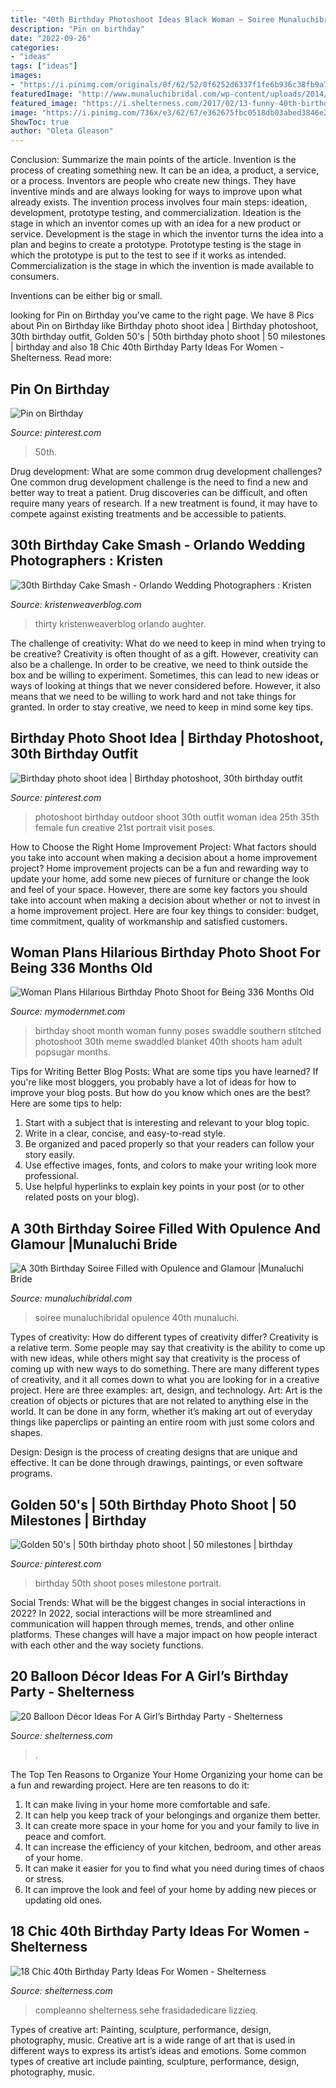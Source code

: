 ```yaml
---
title: "40th Birthday Photoshoot Ideas Black Woman ~ Soiree Munaluchibridal Opulence 40th Munaluchi"
description: "Pin on birthday"
date: "2022-09-26"
categories:
- "ideas"
tags: ["ideas"]
images:
- "https://i.pinimg.com/originals/0f/62/52/0f6252d6337f1fe6b936c38fb9a76d8a.jpg"
featuredImage: "http://www.munaluchibridal.com/wp-content/uploads/2014/12/celebrations_30th_Birthday_Black_Gold_-Decor111.jpg"
featured_image: "https://i.shelterness.com/2017/02/13-funny-40th-birthday-cake-with-a-bottle-on-top.jpg"
image: "https://i.pinimg.com/736x/e3/62/67/e362675fbc0518db03abed3846e25240--birthday-photo-shoots-birthday-photos.jpg"
ShowToc: true
author: "Oleta Gleason"
---
```



Conclusion: Summarize the main points of the article.
Invention is the process of creating something new. It can be an idea, a product, a service, or a process. Inventors are people who create new things. They have inventive minds and are always looking for ways to improve upon what already exists.
The invention process involves four main steps: ideation, development, prototype testing, and commercialization. Ideation is the stage in which an inventor comes up with an idea for a new product or service. Development is the stage in which the inventor turns the idea into a plan and begins to create a prototype. Prototype testing is the stage in which the prototype is put to the test to see if it works as intended. Commercialization is the stage in which the invention is made available to consumers.

Inventions can be either big or small.

	

		
looking for Pin on Birthday you've came to the right page. We have 8 Pics about Pin on Birthday like Birthday photo shoot idea | Birthday photoshoot, 30th birthday outfit, Golden 50&#039;s | 50th birthday photo shoot | 50 milestones | birthday and also 18 Chic 40th Birthday Party Ideas For Women - Shelterness. Read more:
		
    
## Pin On Birthday

<img loading=lazy src="https://i.pinimg.com/originals/0f/62/52/0f6252d6337f1fe6b936c38fb9a76d8a.jpg" onerror="this.onerror=null;this.src='https://tse2.mm.bing.net/th?id=OIP.nGkyKfaUYvLkQ5IhkXm1NQHaHa&amp;pid=15.1';" alt="Pin on Birthday">

_Source: pinterest.com_

>50th. 

	

Drug development: What are some common drug development challenges?
One common drug development challenge is the need to find a new and better way to treat a patient. Drug discoveries can be difficult, and often require many years of research. If a new treatment is found, it may have to compete against existing treatments and be accessible to patients.

    
## 30th Birthday Cake Smash - Orlando Wedding Photographers : Kristen

<img loading=lazy src="https://kristenweaverblog.com/wp-content/uploads/2017/05/30-cakesmash-07.jpg" onerror="this.onerror=null;this.src='https://tse1.mm.bing.net/th?id=OIP.ZEpPRjKI1JAz6x51nGlMFQHaLH&amp;pid=15.1';" alt="30th Birthday Cake Smash - Orlando Wedding Photographers : Kristen">

_Source: kristenweaverblog.com_

>thirty kristenweaverblog orlando aughter. 

	

The challenge of creativity: What do we need to keep in mind when trying to be creative?
Creativity is often thought of as a gift. However, creativity can also be a challenge. In order to be creative, we need to think outside the box and be willing to experiment. Sometimes, this can lead to new ideas or ways of looking at things that we never considered before. However, it also means that we need to be willing to work hard and not take things for granted. In order to stay creative, we need to keep in mind some key tips.

    
## Birthday Photo Shoot Idea | Birthday Photoshoot, 30th Birthday Outfit

<img loading=lazy src="https://i.pinimg.com/736x/42/aa/ea/42aaea2b9883fd475456db31fcf2fbee.jpg" onerror="this.onerror=null;this.src='https://tse3.mm.bing.net/th?id=OIP.NyqB1XMUVPtDO_nfQxiD8gHaI1&amp;pid=15.1';" alt="Birthday photo shoot idea | Birthday photoshoot, 30th birthday outfit">

_Source: pinterest.com_

>photoshoot birthday outdoor shoot 30th outfit woman idea 25th 35th female fun creative 21st portrait visit poses. 

	

How to Choose the Right Home Improvement Project: What factors should you take into account when making a decision about a home improvement project?
Home improvement projects can be a fun and rewarding way to update your home, add some new pieces of furniture or change the look and feel of your space. However, there are some key factors you should take into account when making a decision about whether or not to invest in a home improvement project. Here are four key things to consider: budget, time commitment, quality of workmanship and satisfied customers.

    
## Woman Plans Hilarious Birthday Photo Shoot For Being 336 Months Old

<img loading=lazy src="https://mymodernmet.com/wp/wp-content/uploads/2019/01/336-photo-shoot-southern-stitched-photography-2.jpg" onerror="this.onerror=null;this.src='https://tse2.mm.bing.net/th?id=OIP.xbl_krW-ZaOYopi0v5UMNwHaI9&amp;pid=15.1';" alt="Woman Plans Hilarious Birthday Photo Shoot for Being 336 Months Old">

_Source: mymodernmet.com_

>birthday shoot month woman funny poses swaddle southern stitched photoshoot 30th meme swaddled blanket 40th shoots ham adult popsugar months. 

	

Tips for Writing Better Blog Posts: What are some tips you have learned?
If you're like most bloggers, you probably have a lot of ideas for how to improve your blog posts. But how do you know which ones are the best? Here are some tips to help:
1. Start with a subject that is interesting and relevant to your blog topic.
2. Write in a clear, concise, and easy-to-read style.
3. Be organized and paced properly so that your readers can follow your story easily.
4. Use effective images, fonts, and colors to make your writing look more professional.
5. Use helpful hyperlinks to explain key points in your post (or to other related posts on your blog).

    
## A 30th Birthday Soiree Filled With Opulence And Glamour |Munaluchi Bride

<img loading=lazy src="http://www.munaluchibridal.com/wp-content/uploads/2014/12/celebrations_30th_Birthday_Black_Gold_-Decor111.jpg" onerror="this.onerror=null;this.src='https://tse1.mm.bing.net/th?id=OIP.74L-p0D7122id5Sk8lVs1gHaLH&amp;pid=15.1';" alt="A 30th Birthday Soiree Filled with Opulence and Glamour |Munaluchi Bride">

_Source: munaluchibridal.com_

>soiree munaluchibridal opulence 40th munaluchi. 

	

Types of creativity: How do different types of creativity differ?
Creativity is a relative term. Some people may say that creativity is the ability to come up with new ideas, while others might say that creativity is the process of coming up with new ways to do something. There are many different types of creativity, and it all comes down to what you are looking for in a creative project. Here are three examples: art, design, and technology.
Art: Art is the creation of objects or pictures that are not related to anything else in the world. It can be done in any form, whether it’s making art out of everyday things like paperclips or painting an entire room with just some colors and shapes.

Design: Design is the process of creating designs that are unique and effective. It can be done through drawings, paintings, or even software programs.

    
## Golden 50&#039;s | 50th Birthday Photo Shoot | 50 Milestones | Birthday

<img loading=lazy src="https://i.pinimg.com/736x/e3/62/67/e362675fbc0518db03abed3846e25240--birthday-photo-shoots-birthday-photos.jpg" onerror="this.onerror=null;this.src='https://tse1.mm.bing.net/th?id=OIP.N1xRIFMUXUOmFXaCitcwBgHaLH&amp;pid=15.1';" alt="Golden 50&#039;s | 50th birthday photo shoot | 50 milestones | birthday">

_Source: pinterest.com_

>birthday 50th shoot poses milestone portrait. 

	

Social Trends: What will be the biggest changes in social interactions in 2022?
In 2022, social interactions will be more streamlined and communication will happen through memes, trends, and other online platforms. These changes will have a major impact on how people interact with each other and the way society functions.

    
## 20 Balloon Décor Ideas For A Girl’s Birthday Party - Shelterness

<img loading=lazy src="https://i.shelterness.com/2017/03/04-gold-30-balloons-to-take-a-memorable-picture.jpg" onerror="this.onerror=null;this.src='https://tse4.mm.bing.net/th?id=OIP.0AdF-slZXcbRIhJWyOkpQQHaJ4&amp;pid=15.1';" alt="20 Balloon Décor Ideas For A Girl’s Birthday Party - Shelterness">

_Source: shelterness.com_

>. 

	

The Top Ten Reasons to Organize Your Home
Organizing your home can be a fun and rewarding project. Here are ten reasons to do it: 
1. It can make living in your home more comfortable and safe.
2. It can help you keep track of your belongings and organize them better. 
3. It can create more space in your home for you and your family to live in peace and comfort. 
4. It can increase the efficiency of your kitchen, bedroom, and other areas of your home. 
5. It can make it easier for you to find what you need during times of chaos or stress. 
6. It can improve the look and feel of your home by adding new pieces or updating old ones. 

    
## 18 Chic 40th Birthday Party Ideas For Women - Shelterness

<img loading=lazy src="https://i.shelterness.com/2017/02/13-funny-40th-birthday-cake-with-a-bottle-on-top.jpg" onerror="this.onerror=null;this.src='https://tse2.mm.bing.net/th?id=OIP.QTcStNc8IUeunKRv1b6ECQHaFp&amp;pid=15.1';" alt="18 Chic 40th Birthday Party Ideas For Women - Shelterness">

_Source: shelterness.com_

>compleanno shelterness sehe frasidadedicare lizzieq. 

	

Types of creative art: Painting, sculpture, performance, design, photography, music.
Creative art is a wide range of art that is used in different ways to express its artist’s ideas and emotions. Some common types of creative art include painting, sculpture, performance, design, photography, music.

